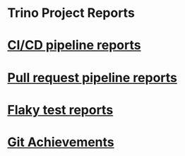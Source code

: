 Trino Project Reports
=====================

# [CI/CD pipeline reports](https://nineinchnick.github.io/trino-cicd/reports/ci-cd/)

# [Pull request pipeline reports](https://nineinchnick.github.io/trino-cicd/reports/pr/)

# [Flaky test reports](https://nineinchnick.github.io/trino-cicd/reports/flaky/)

# [Git Achievements](https://MiguelWeezardo.github.io/trino-git-achievements/reports/git/)
